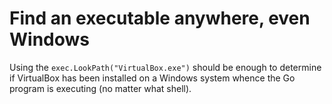 # Find an executable anywhere, even Windows

Using the `exec.LookPath("VirtualBox.exe")` should be enough to
determine if VirtualBox has been installed on a Windows system whence
the Go program is executing (no matter what shell).
